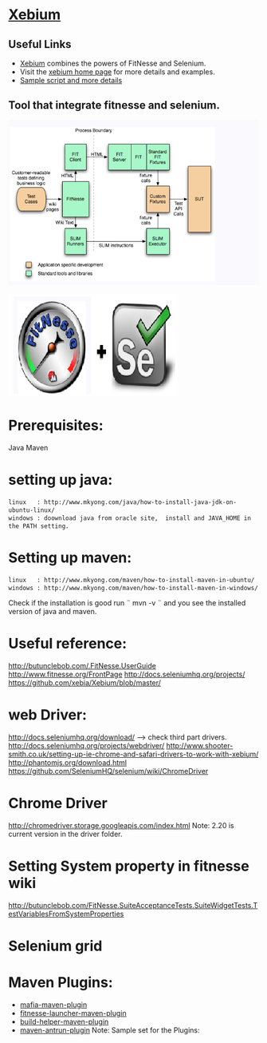 # [Xebium](https://github.com/Elakkiyaab/xebium)

Useful Links
------------
* [Xebium](http://xebia.github.com/Xebium/) combines the powers of FitNesse and Selenium.
* Visit the [xebium home page](http://xebia.github.com/Xebium/) for more details and examples.
* [Sample script and more details](https://github.com/Elakkiyaab?tab=repositories)
## Tool that integrate fitnesse and selenium.

![](screen-shot-2012-11-09-at-11-18-22-pm.png)

![](screen-shot-2012-11-10-at-12-30-18-am.png)

# Prerequisites: #
 Java
 Maven
#           setting up java:                   #
    linux   : http://www.mkyong.com/java/how-to-install-java-jdk-on-ubuntu-linux/
    windows : doownload java from oracle site,  install and JAVA_HOME in the PATH setting.

# Setting up maven: #
    linux   : http://www.mkyong.com/maven/how-to-install-maven-in-ubuntu/
    windows : http://www.mkyong.com/maven/how-to-install-maven-in-windows/

Check if the installation is good run ¨ mvn -v ¨ and you see the installed version of java and maven.

# Useful reference: #
http://butunclebob.com/.FitNesse.UserGuide
http://www.fitnesse.org/FrontPage
http://docs.seleniumhq.org/projects/
https://github.com/xebia/Xebium/blob/master/


# web Driver: #
http://docs.seleniumhq.org/download/ --> check third part drivers.
http://docs.seleniumhq.org/projects/webdriver/
http://www.shooter-smith.co.uk/setting-up-ie-chrome-and-safari-drivers-to-work-with-xebium/
http://phantomjs.org/download.html
https://github.com/SeleniumHQ/selenium/wiki/ChromeDriver

# Chrome Driver #
http://chromedriver.storage.googleapis.com/index.html
Note: 2.20 is current version in the driver folder.

# Setting System property in fitnesse wiki #
http://butunclebob.com/FitNesse.SuiteAcceptanceTests.SuiteWidgetTests.TestVariablesFromSystemProperties


# Selenium grid #


# Maven Plugins: #
* [mafia-maven-plugin](https://github.com/sijpesteijn/mafia-maven-plugin)
* [fitnesse-launcher-maven-plugin](http://fitnesse-launcher-maven-plugin.googlecode.com/svn/maven/site/fitnesse-launcher-maven-plugin/config.html)
* [build-helper-maven-plugin](http://www.mojohaus.org/build-helper-maven-plugin/usage.html)
* [maven-antrun-plugin](https://maven.apache.org/plugins/maven-antrun-plugin/)
 Note: Sample set for the Plugins:






